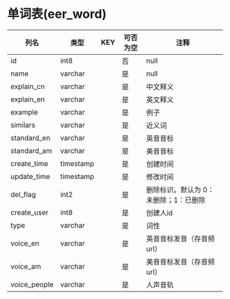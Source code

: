# 单词表(eer_word)
| 列名   | 类型   | KEY  | 可否为空 | 注释   |
| ---- | ---- | ---- | ---- | ---- |
|id|int8||否|null|
|name|varchar||是|null|
|explain_cn|varchar||是|中文释义|
|explain_en|varchar||是|英文释义|
|example|varchar||是|例子|
|similars|varchar||是|近义词|
|standard_en|varchar||是|英音音标|
|standard_am|varchar||是|美音音标|
|create_time|timestamp||是|创建时间|
|update_time|timestamp||是|修改时间|
|del_flag|int2||是|删除标识。默认为 0：未删除；1：已删除|
|create_user|int8||是|创建人id|
|type|varchar||是|词性|
|voice_en|varchar||是|英音音标发音（存音频url）|
|voice_am|varchar||是|美音音标发音（存音频url）|
|voice_people|varchar||是|人声音轨|
